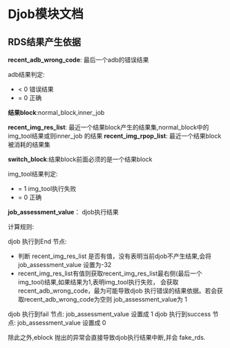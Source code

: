 # Djob模块文档

## RDS结果产生依据

**recent_adb_wrong_code**: 最后一个adb的错误结果

adb结果判定:  
- < 0 错误结果
- = 0 正确 


**结果block**:normal_block,inner_job

**recent_img_res_list**: 最近一个结果block产生的结果集,normal_block中的img_tool结果或则inner_job 的结果
**recent_img_rpop_list**: 最近一个结果block被消耗的结果集


**switch_block**:结果block前面必须的是一个结果block


img_tool结果判定:
- = 1 img_tool执行失败
- = 0 正确 

**job_assessment_value**： djob执行结果

计算规则:

djob 执行到End 节点:

- 判断 recent_img_res_list 是否有值，没有表明当前djob不产生结果,会将job_assessment_value
设置为-32
- recent_img_res_list有值则获取recent_img_res_list最右侧(最后一个img_tool)结果,如果结果为1,表明img_tool执行失败，
会获取recent_adb_wrong_code，最为可能导致djob 执行错误的结果依据。若会获取recent_adb_wrong_code为空则
job_assessment_value为 1


djob 执行到fail 节点: job_assessment_value 设置成  1
djob 执行到success 节点: job_assessment_value 设置成  0

除此之外,eblock 抛出的异常会直接导致djob执行结果中断,并会 fake_rds.


